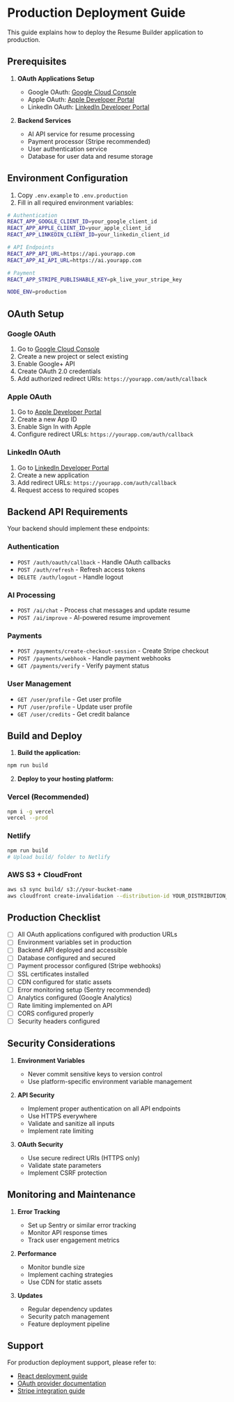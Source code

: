# Production Deployment Guide

This guide explains how to deploy the Resume Builder application to production.

## Prerequisites

1. **OAuth Applications Setup**
   - Google OAuth: [Google Cloud Console](https://console.cloud.google.com/)
   - Apple OAuth: [Apple Developer Portal](https://developer.apple.com/)
   - LinkedIn OAuth: [LinkedIn Developer Portal](https://developer.linkedin.com/)

2. **Backend Services**
   - AI API service for resume processing
   - Payment processor (Stripe recommended)
   - User authentication service
   - Database for user data and resume storage

## Environment Configuration

1. Copy `.env.example` to `.env.production`
2. Fill in all required environment variables:

```bash
# Authentication
REACT_APP_GOOGLE_CLIENT_ID=your_google_client_id
REACT_APP_APPLE_CLIENT_ID=your_apple_client_id
REACT_APP_LINKEDIN_CLIENT_ID=your_linkedin_client_id

# API Endpoints
REACT_APP_API_URL=https://api.yourapp.com
REACT_APP_AI_API_URL=https://ai.yourapp.com

# Payment
REACT_APP_STRIPE_PUBLISHABLE_KEY=pk_live_your_stripe_key

NODE_ENV=production
```

## OAuth Setup

### Google OAuth

1. Go to [Google Cloud Console](https://console.cloud.google.com/)
2. Create a new project or select existing
3. Enable Google+ API
4. Create OAuth 2.0 credentials
5. Add authorized redirect URIs: `https://yourapp.com/auth/callback`

### Apple OAuth

1. Go to [Apple Developer Portal](https://developer.apple.com/)
2. Create a new App ID
3. Enable Sign In with Apple
4. Configure redirect URLs: `https://yourapp.com/auth/callback`

### LinkedIn OAuth

1. Go to [LinkedIn Developer Portal](https://developer.linkedin.com/)
2. Create a new application
3. Add redirect URLs: `https://yourapp.com/auth/callback`
4. Request access to required scopes

## Backend API Requirements

Your backend should implement these endpoints:

### Authentication

- `POST /auth/oauth/callback` - Handle OAuth callbacks
- `POST /auth/refresh` - Refresh access tokens
- `DELETE /auth/logout` - Handle logout

### AI Processing

- `POST /ai/chat` - Process chat messages and update resume
- `POST /ai/improve` - AI-powered resume improvement

### Payments

- `POST /payments/create-checkout-session` - Create Stripe checkout
- `POST /payments/webhook` - Handle payment webhooks
- `GET /payments/verify` - Verify payment status

### User Management

- `GET /user/profile` - Get user profile
- `PUT /user/profile` - Update user profile
- `GET /user/credits` - Get credit balance

## Build and Deploy

1. **Build the application:**

```bash
npm run build
```

2. **Deploy to your hosting platform:**

### Vercel (Recommended)

```bash
npm i -g vercel
vercel --prod
```

### Netlify

```bash
npm run build
# Upload build/ folder to Netlify
```

### AWS S3 + CloudFront

```bash
aws s3 sync build/ s3://your-bucket-name
aws cloudfront create-invalidation --distribution-id YOUR_DISTRIBUTION_ID --paths "/*"
```

## Production Checklist

- [ ] All OAuth applications configured with production URLs
- [ ] Environment variables set in production
- [ ] Backend API deployed and accessible
- [ ] Database configured and secured
- [ ] Payment processor configured (Stripe webhooks)
- [ ] SSL certificates installed
- [ ] CDN configured for static assets
- [ ] Error monitoring setup (Sentry recommended)
- [ ] Analytics configured (Google Analytics)
- [ ] Rate limiting implemented on API
- [ ] CORS configured properly
- [ ] Security headers configured

## Security Considerations

1. **Environment Variables**
   - Never commit sensitive keys to version control
   - Use platform-specific environment variable management

2. **API Security**
   - Implement proper authentication on all API endpoints
   - Use HTTPS everywhere
   - Validate and sanitize all inputs
   - Implement rate limiting

3. **OAuth Security**
   - Use secure redirect URIs (HTTPS only)
   - Validate state parameters
   - Implement CSRF protection

## Monitoring and Maintenance

1. **Error Tracking**
   - Set up Sentry or similar error tracking
   - Monitor API response times
   - Track user engagement metrics

2. **Performance**
   - Monitor bundle size
   - Implement caching strategies
   - Use CDN for static assets

3. **Updates**
   - Regular dependency updates
   - Security patch management
   - Feature deployment pipeline

## Support

For production deployment support, please refer to:

- [React deployment guide](https://create-react-app.dev/docs/deployment/)
- [OAuth provider documentation](https://oauth.net/2/)
- [Stripe integration guide](https://stripe.com/docs)
